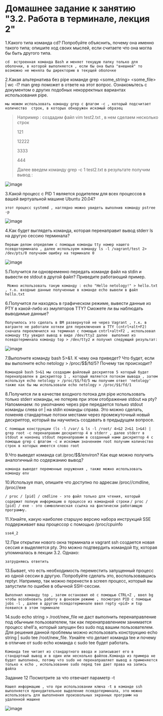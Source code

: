 # Домашнее задание к занятию "3.2. Работа в терминале, лекция 2"

1.Какого типа команда cd? Попробуйте объяснить, почему она именно такого типа; опишите ход своих мыслей, если считаете что она могла бы быть другого типа.

`cd  встроенная команда Bash и меняет текущую папку только для оболочки, в которой выполняется , если бы она была "внешней" то возможно не меняла бы директорию в текущей оболочке`

2.Какая альтернатива без pipe команде grep <some_string> <some_file> | wc -l? man grep поможет в ответе на этот вопрос. Ознакомьтесь с документом о других подобных некорректных вариантах использования pipe.

`мы можем использовать команду grep c флагом -с , который подсчитает количество  строк, в которых обнаружен искомый образец`
> Например : создадим файл vim test2.txt , в нем сделаем несколько строк 
>
>121
>
>12222
>
>3333
>
>444
>
> Далее введем команду grep -c 1 test2.txt в результате получим вывод :

![image](https://user-images.githubusercontent.com/106814458/175316562-f8c18762-8f9b-4090-b690-d14609621202.png)

3.Какой процесс с PID 1 является родителем для всех процессов в вашей виртуальной машине Ubuntu 20.04?

`этот процесс systemd , наглядно можно увидеть выполнив команду pstree -p`

![image](https://user-images.githubusercontent.com/106814458/175327252-6b47366a-38f8-41ce-b98a-55e1ba38ee48.png)

4.Как будет выглядеть команда, которая перенаправит вывод stderr ls на другую сессию терминала?

`Первым делом определим с помощью команды tty номер нашего псевдотерминала , далее используем команду ls -l /vagrant/test 2> /dev/pts/0 получаем ошибку на терминале 0`


![image](https://user-images.githubusercontent.com/106814458/175376000-15a58d0f-2348-4e76-86ab-7b1b8ab85ab7.png)

5.Получится ли одновременно передать команде файл на stdin и вывести ее stdout в другой файл? Приведите работающий пример.

` Можно использовать такую команду : echo "Hello netology!" > hello.txt , т.о. входные данные полученные в команде echo вывели в файл hello.txt`

6.Получится ли находясь в графическом режиме, вывести данные из PTY в какой-либо из эмуляторов TTY? Сможете ли вы наблюдать выводимые данные?

`Получилось это сделать в ВМ развернутой не через Vagrant , т.к. в вагранте не работали хоткеи для переключения в TTY (cntrl+alt+F2)`
`сначала переключился на терминал с помощью cntrl+alt+F2 , использовал команду tty увидел вывод в виде /dev/tty2 далее  выполнил из псевдотерминала команду top > /dev/tty2 и получил следующий результат:`

![image](https://user-images.githubusercontent.com/106814458/175384914-0940c43e-e775-4d33-a46e-f24cc8f862f3.png)

7.Выполните команду bash 5>&1. К чему она приведет? Что будет, если вы выполните echo netology > /proc/$$/fd/5? Почему так происходит?

`Командой bash 5>&1 мы создадим файловый дескриптов 5 который будет перенаправлен в дискриптор 1 , который является потоком вывода , затем используя echo netology > /proc/$$/fd/5 мы получим ответ 'netology' также как бы мы использовали echo netology > /proc/$$/fd/1` 

8.Получится ли в качестве входного потока для pipe использовать только stderr команды, не потеряв при этом отображение stdout на pty? Напоминаем: по умолчанию через pipe передается только stdout команды слева от | на stdin команды справа. Это можно сделать, поменяв стандартные потоки местами через промежуточный новый дескриптор, который вы научились создавать в предыдущем вопросе.

`C помощью конструкции (ls -l /var/ & ls -l /root/ 4>&2 2>&1 1>&4) | grep root -c перенаправим дескриптор 4 в stderr , далее stderr в stdout и наконец stdout перенаправим в созданный нами дискриптор 4 c помощью grep с флагом -с и искомым значением root получим количество строк в которых имеется слово root`

9.Что выведет команда cat /proc/$$/environ? Как еще можно получить аналогичный по содержанию вывод?

`команда выведет переменные окружения , также можно использовать команду env`

10.Используя man, опишите что доступно по адресам /proc/<PID>/cmdline, /proc/<PID>/exe
  
`/ proc / [pid] / cmdline - это файл только для чтения, который содержит полную информацию о процессе из командной строки`
`/ proc / [pid] / exe - это символическая ссылка на фактически работающую программу.`
  
11.Узнайте, какую наиболее старшую версию набора инструкций SSE поддерживает ваш процессор с помощью /proc/cpuinfo
  
`sse4_2`
 
12.При открытии нового окна терминала и vagrant ssh создается новая сессия и выделяется pty. Это можно подтвердить командой tty, которая упоминалась в лекции 3.2. Однако:
  
`затрудняюсь ответить`

13.Бывает, что есть необходимость переместить запущенный процесс из одной сессии в другую. Попробуйте сделать это, воспользовавшись reptyr. Например, так можно перенести в screen процесс, который вы запустили по ошибке в обычной SSH-сессии.
  
`Выполнил команду top , затем остановил её с помощью CTRL+Z , ввел bg чтобы возобновить работу в фоновом режиме , посмотрел PID с помощью jobs -l , далее в другом псевдотерминале ввел repty <pid> и top появился в этом терминале`
  
14.sudo echo string > /root/new_file не даст выполнить перенаправление под обычным пользователем, так как перенаправлением занимается процесс shell'а, который запущен без sudo под вашим пользователем. Для решения данной проблемы можно использовать конструкцию echo string | sudo tee /root/new_file. Узнайте что делает команда tee и почему в отличие от sudo echo команда с sudo tee будет работать.
  
`Команда tee читает из стандартного ввода и записывает его в стандартный вывод и в один или несколько файлов.Команда из примера не будет выполнена, потому что sudo не перенаправляет вывод а применяется только к echo , использование sudo перед tee дает права на запись файла`

  
Задание 12 Посмотрите за что отвечает параметр -t
  
`Нашел информацию , что при использовании ключа -t в команде ssh выполняется принудительное выделение псевдотерминала, это можно использовать для выполнения произвольных экранных программ на удаленной машине`
  
![image](https://user-images.githubusercontent.com/106814458/175779422-aefc8a75-eb04-452b-a4bd-ec640a820963.png)
